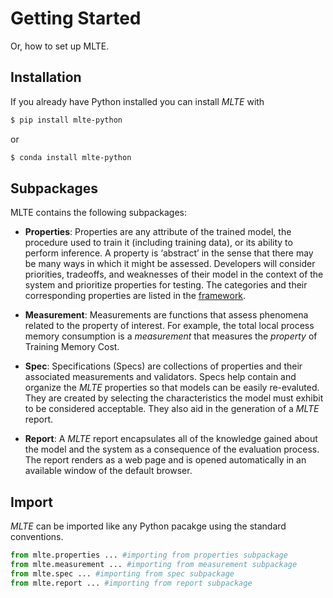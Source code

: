# Getting Started
Or, how to set up MLTE.

## Installation

If you already have Python installed you can install *MLTE* with

```bash
$ pip install mlte-python
```
or

```bash
$ conda install mlte-python
```

## Subpackages
MLTE contains the following subpackages:

- **Properties**: Properties are any attribute of the trained model, the procedure used to train it (including training data), or its ability to perform inference. A property is ‘abstract’ in the sense that there may be many ways in which it might be assessed. Developers will consider priorities, tradeoffs, and weaknesses of their model in the context of the system and prioritize properties for testing. The categories and their corresponding properties are listed in the [framework](https://github.com/mlte-team/mlte-framework). 

- **Measurement**: Measurements are functions that assess phenomena related to the property of interest. For example, the total local process memory consumption is a *measurement* that measures the *property* of Training Memory Cost. 

- **Spec**: Specifications (Specs) are collections of properties and their associated measurements and validators. Specs help contain and organize the *MLTE* properties so that models can be easily re-evaluted. They are created by selecting the characteristics the model must exhibit to be considered acceptable. They also aid in the generation of a *MLTE* report. 

- **Report**: A *MLTE* report encapsulates all of the knowledge gained about the model and the system as a consequence of the evaluation process. The report renders as a web page and is opened automatically in an available window of the default browser. 


## Import
*MLTE* can be imported like any Python pacakge using the standard conventions.

```python
from mlte.properties ... #importing from properties subpackage
from mlte.measurement ... #importing from measurement subpackage
from mlte.spec ... #importing from spec subpackage
from mlte.report ... #importing from report subpackage
```